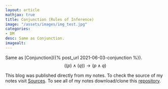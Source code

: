 ```yaml
---
layout: article
mathjax: true
title: Conjunction (Rules of Inference)
image: "/assets/images/img_test.jpg"
categories:
- DM
desc: Same as Conjunction. 
imagealt: 
---
```


Same as [Conjunction]({% post_url 2021-06-03-conjunction %}).
$$((p) \wedge (q)) \to (p \wedge q)$$


































































































































































































































































































































































This blog was published directly from my notes.
To check the source of my notes visit [Sources](sources.html).
To see all of my notes download/clone this [repository](https://github.com/bovem/CS).